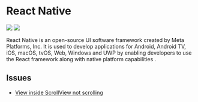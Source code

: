 # React Native

[![](https://img.shields.io/badge/react-native)](https://reactnative.dev/)
[![](https://img.shields.io/badge/react-native)](https://github.com/facebook/react-native)

React Native is an open-source UI software framework created by Meta Platforms, Inc. It is used to develop applications for Android, Android TV, iOS, macOS, tvOS, Web, Windows and UWP by enabling developers to use the React framework along with native platform capabilities .

## Issues

- [View inside ScrollView not scrolling](https://github.com/facebook/react-native/issues/35183)